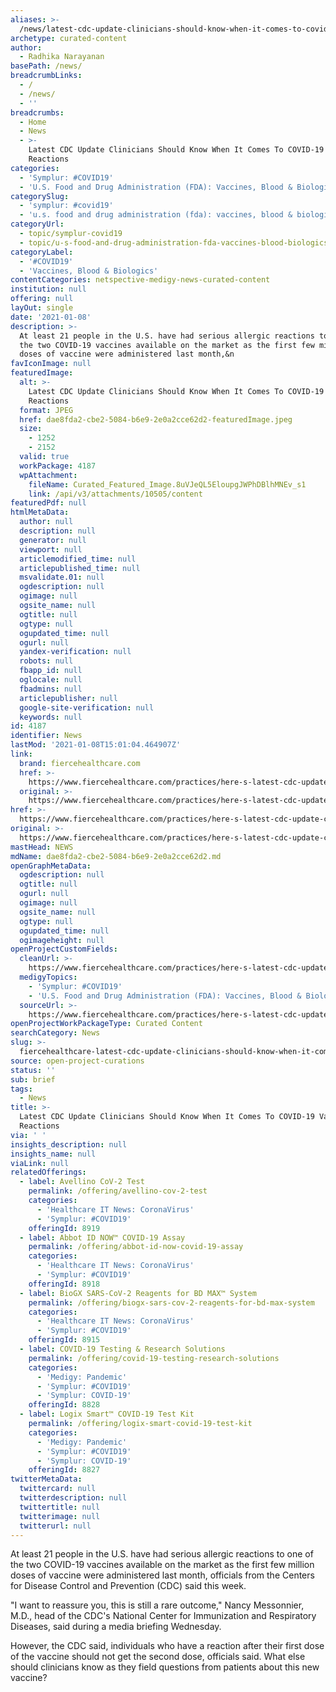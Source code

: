 ```yaml
---
aliases: >-
  /news/latest-cdc-update-clinicians-should-know-when-it-comes-to-covid-19-vaccine-reactions
archetype: curated-content
author:
  - Radhika Narayanan
basePath: /news/
breadcrumbLinks:
  - /
  - /news/
  - ''
breadcrumbs:
  - Home
  - News
  - >-
    Latest CDC Update Clinicians Should Know When It Comes To COVID-19 Vaccine
    Reactions
categories:
  - 'Symplur: #COVID19'
  - 'U.S. Food and Drug Administration (FDA): Vaccines, Blood & Biologics'
categorySlug:
  - 'symplur: #covid19'
  - 'u.s. food and drug administration (fda): vaccines, blood & biologics'
categoryUrl:
  - topic/symplur-covid19
  - topic/u-s-food-and-drug-administration-fda-vaccines-blood-biologics
categoryLabel:
  - '#COVID19'
  - 'Vaccines, Blood & Biologics'
contentCategories: netspective-medigy-news-curated-content
institution: null
offering: null
layOut: single
date: '2021-01-08'
description: >-
  At least 21 people in the U.S. have had serious allergic reactions to one of
  the two COVID-19 vaccines available on the market as the first few million
  doses of vaccine were administered last month,&n
favIconImage: null
featuredImage:
  alt: >-
    Latest CDC Update Clinicians Should Know When It Comes To COVID-19 Vaccine
    Reactions
  format: JPEG
  href: dae8fda2-cbe2-5084-b6e9-2e0a2cce62d2-featuredImage.jpeg
  size:
    - 1252
    - 2152
  valid: true
  workPackage: 4187
  wpAttachment:
    fileName: Curated_Featured_Image.8uVJeQL5EloupgJWPhDBlhMNEv_s1
    link: /api/v3/attachments/10505/content
featuredPdf: null
htmlMetaData:
  author: null
  description: null
  generator: null
  viewport: null
  articlemodified_time: null
  articlepublished_time: null
  msvalidate.01: null
  ogdescription: null
  ogimage: null
  ogsite_name: null
  ogtitle: null
  ogtype: null
  ogupdated_time: null
  ogurl: null
  yandex-verification: null
  robots: null
  fbapp_id: null
  oglocale: null
  fbadmins: null
  articlepublisher: null
  google-site-verification: null
  keywords: null
id: 4187
identifier: News
lastMod: '2021-01-08T15:01:04.464907Z'
link:
  brand: fiercehealthcare.com
  href: >-
    https://www.fiercehealthcare.com/practices/here-s-latest-cdc-update-clinicians-should-know-when-it-comes-to-covid-19-vaccine
  original: >-
    https://www.fiercehealthcare.com/practices/here-s-latest-cdc-update-clinicians-should-know-when-it-comes-to-covid-19-vaccine
href: >-
  https://www.fiercehealthcare.com/practices/here-s-latest-cdc-update-clinicians-should-know-when-it-comes-to-covid-19-vaccine
original: >-
  https://www.fiercehealthcare.com/practices/here-s-latest-cdc-update-clinicians-should-know-when-it-comes-to-covid-19-vaccine
mastHead: NEWS
mdName: dae8fda2-cbe2-5084-b6e9-2e0a2cce62d2.md
openGraphMetaData:
  ogdescription: null
  ogtitle: null
  ogurl: null
  ogimage: null
  ogsite_name: null
  ogtype: null
  ogupdated_time: null
  ogimageheight: null
openProjectCustomFields:
  cleanUrl: >-
    https://www.fiercehealthcare.com/practices/here-s-latest-cdc-update-clinicians-should-know-when-it-comes-to-covid-19-vaccine
  medigyTopics:
    - 'Symplur: #COVID19'
    - 'U.S. Food and Drug Administration (FDA): Vaccines, Blood & Biologics'
  sourceUrl: >-
    https://www.fiercehealthcare.com/practices/here-s-latest-cdc-update-clinicians-should-know-when-it-comes-to-covid-19-vaccine
openProjectWorkPackageType: Curated Content
searchCategory: News
slug: >-
  fiercehealthcare-latest-cdc-update-clinicians-should-know-when-it-comes-to-covid-19-vaccine-reactions
source: open-project-curations
status: ''
sub: brief
tags:
  - News
title: >-
  Latest CDC Update Clinicians Should Know When It Comes To COVID-19 Vaccine
  Reactions
via: ' '
insights_description: null
insights_name: null
viaLink: null
relatedOfferings:
  - label: Avellino CoV-2 Test
    permalink: /offering/avellino-cov-2-test
    categories:
      - 'Healthcare IT News: CoronaVirus'
      - 'Symplur: #COVID19'
    offeringId: 8919
  - label: Abbot ID NOW™ COVID-19 Assay
    permalink: /offering/abbot-id-now-covid-19-assay
    categories:
      - 'Healthcare IT News: CoronaVirus'
      - 'Symplur: #COVID19'
    offeringId: 8918
  - label: BioGX SARS-CoV-2 Reagents for BD MAX™ System
    permalink: /offering/biogx-sars-cov-2-reagents-for-bd-max-system
    categories:
      - 'Healthcare IT News: CoronaVirus'
      - 'Symplur: #COVID19'
    offeringId: 8915
  - label: COVID-19 Testing & Research Solutions
    permalink: /offering/covid-19-testing-research-solutions
    categories:
      - 'Medigy: Pandemic'
      - 'Symplur: #COVID19'
      - 'Symplur: COVID-19'
    offeringId: 8828
  - label: Logix Smart™ COVID-19 Test Kit
    permalink: /offering/logix-smart-covid-19-test-kit
    categories:
      - 'Medigy: Pandemic'
      - 'Symplur: #COVID19'
      - 'Symplur: COVID-19'
    offeringId: 8827
twitterMetaData:
  twittercard: null
  twitterdescription: null
  twittertitle: null
  twitterimage: null
  twitterurl: null
---
```

<p>At least 21 people in the U.S. have had serious allergic reactions to one of the two COVID-19 vaccines available on the market as the first few million doses of vaccine were administered last month,&nbsp;officials from the Centers for Disease Control and Prevention (CDC) said this week.</p><p>"I want to reassure you, this is still a rare outcome," Nancy Messonnier, M.D., head of the CDC's National Center for Immunization and Respiratory Diseases, said during a media briefing Wednesday.&nbsp;</p><p>However, the CDC said, individuals who have a reaction after their first dose of the vaccine should not get the second dose, officials said. What else should clinicians know as they field questions from patients about this new vaccine?&nbsp;&nbsp;</p>
